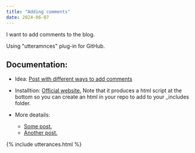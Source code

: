 ```yaml
---
title: "Adding comments"
date: 2024-06-07
---
```


I want to add comments to the blog.

Using "utteramnces" plug-in for GitHub.

## Documentation:

- Idea: [Post with different ways to add comments](https://webapps.stackexchange.com/questions/165528/how-to-add-comments-in-blog-posts-on-github-pages-websites)

- Installtion: [Official website.](https://utteranc.es/#configuration) Note that it produces a html script at the bottom so you can create an html in your repo to add to your _includes folder.

- More deatails:
  - [Some post.](https://gist.github.com/mwt/7b747b45d5e28e7a943490d7a3b8a4ff)
  - [Another post.](https://jekyllrb.com/docs/includes/)

{% include utterances.html %}
